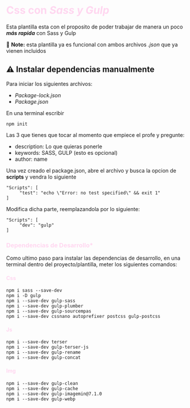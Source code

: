 # <font color="#FFD7F0">Css con *Sass y Gulp*</font>

Esta plantilla esta con el proposito de poder trabajar de manera un poco ***más rapida*** con Sass y Gulp  

:memo: **Note:** esta plantilla ya es funcional con ambos archivos *.json* que ya vienen incluidos 


## :warning: Instalar dependencias manualmente

Para iniciar los siguientes archivos:
- *Package-lock.json*
- *Package.json*

En una terminal escribir

    npm init

Las 3 que tienes que tocar al momento que empiece el profe y pregunte:
- description: Lo que quieras ponerle
- keywords: SASS, GULP (esto es opcional)
- author: name

Una vez creado el package.json, abre el archivo y busca la opcion de **scripts** y vendra lo siguiente

    "Scripts": [
         "test": "echo \"Error: no test specified\" && exit 1"
    ]

Modifica dicha parte, reemplazandola por lo siguiente:

    "Scripts": [
         "dev": "gulp"
    ]

### <font color="#FFD7F0">Dependencias de Desarrollo*</font>
Como ultimo paso para instalar las dependencias de desarrollo, en una terminal dentro del proyecto/plantilla, meter los siguientes comandos: 

#### <font color="#FFD7F0">Css</font>
    npm i sass --save-dev
    npm i -D gulp
    npm i --save-dev gulp-sass
    npm i --save-dev gulp-plumber
    npm i --save-dev gulp-sourcempas
    npm i --save-dev cssnano autoprefixer postcss gulp-postcss

#### <font color="#FFD7F0">Js</font>
    npm i --save-dev terser
    npm i --save-dev gulp-terser-js
    npm i --save-dev gulp-rename
    npm i --save-dev gulp-concat

#### <font color="#FFD7F0">Img</font>
    npm i --save-dev gulp-clean
    npm i --save-dev gulp-cache
    npm i --save-dev gulp-imagemin@7.1.0
    npm i --save-dev gulp-webp
